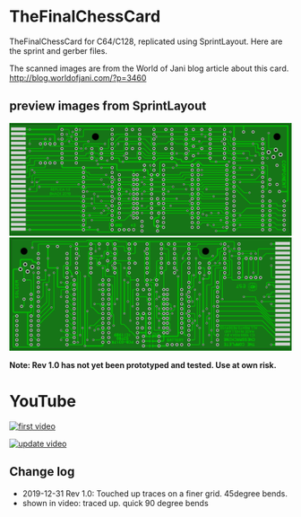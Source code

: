 # TheFinalChessCard

TheFinalChessCard for C64/C128, replicated using SprintLayout. Here are the sprint and gerber files.

The scanned images are from the World of Jani blog article about this card.
http://blog.worldofjani.com/?p=3460

## preview images from SprintLayout

![replica top](tfcc_replica_top.JPG)
![replica bottom](tfcc_replica_bottom.JPG)

**Note: Rev 1.0 has not yet been prototyped and tested. Use at own risk.**

# YouTube

[![first video](https://img.youtube.com/vi/g0nkLJ4YQ2c/0.jpg)](https://www.youtube.com/watch?v=g0nkLJ4YQ2c)

[![update video](https://img.youtube.com/vi/2UtY5fDaRgo/0.jpg)](https://www.youtube.com/watch?v=2UtY5fDaRgo)


## Change log

* 2019-12-31 Rev 1.0: Touched up traces on a finer grid. 45degree bends.
* shown in video: traced up. quick 90 degree bends
